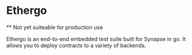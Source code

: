 # Ethergo

** Not yet suiteable for production use

Ethergo is an end-to-end embedded test suite built for Synapse in go. It allows you to deploy contracts to a variety of backends.
